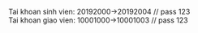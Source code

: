 Tai khoan sinh vien: 20192000->20192004  // pass 123 <br />
Tai khoan giao vien: 10001000->10001003  // pass 123
